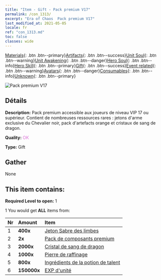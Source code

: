 ```yaml
---
title: "Item - Gift - Pack premium V17"
permalink: /con_1313/
excerpt: "Era of Chaos  Pack premium V17"
last_modified_at: 2021-05-05
locale: fr
ref: "con_1313.md"
toc: false
classes: wide
---
```

 [Materials](/ItemsFR/){: .btn .btn--primary}[Artifacts](/ItemsFR/Artifacts/){: .btn .btn--success}[Unit Soul](/ItemsFR/UnitSoul/){: .btn .btn--warning}[Unit Awakening](/ItemsFR/UnitAwakening/){: .btn .btn--danger}[Hero Soul](/ItemsFR/HeroSoul/){: .btn .btn--info}[Hero Skill](/ItemsFR/HeroSkill/){: .btn .btn--primary}[Gift](/ItemsFR/Gift/){: .btn .btn--success}[Event related](/ItemsFR/Events/){: .btn .btn--warning}[Avatars](/ItemsFR/Avatars/){: .btn .btn--danger}[Consumables](/ItemsFR/Consumables/){: .btn .btn--info}[Unknown](/ItemsFR/Unknown/){: .btn .btn--primary}

 ![Pack premium V17](/images/t/i_905001.png)

## Détails
 **Description:** Pack premium accessible aux joueurs de niveau VIP 17 ou supérieur. Contient de nombreuses ressources rares : jetons d'arme exclusive du Chevalier noir, pack d'artefacts orange et cristaux de sang de dragon.

 **Quality:** <span style="color: #DA70D6">OK</span>

 **Type:** Gift

## Gather

  None

## This item contains:

 **Required Level to open:** 1

 1 You would get **ALL** items  from:

  | Nr | Amount |     Item    |
  |:---|:-------|:------------|
  | 1 |  **400x** | [Jeton Sabre des limbes](/ItemsFR/con_979/) |  | 
  | 2 |  **2x** | [Pack de composants premium](/ItemsFR/con_1363/) |  | 
  | 3 |  **2000x** | [Cristal de sang de dragon](/ItemsFR/con_879/) |  | 
  | 4 |  **1000x** | [Pierre de raffinage](/ItemsFR/con_814/) |  | 
  | 5 |  **800x** | [Ingrédients de la potion de talent](/ItemsFR/con_1120/) |  | 
  | 6 |  **150000x** | [EXP d'unité](/ItemsFR/con_902/) |  | 
